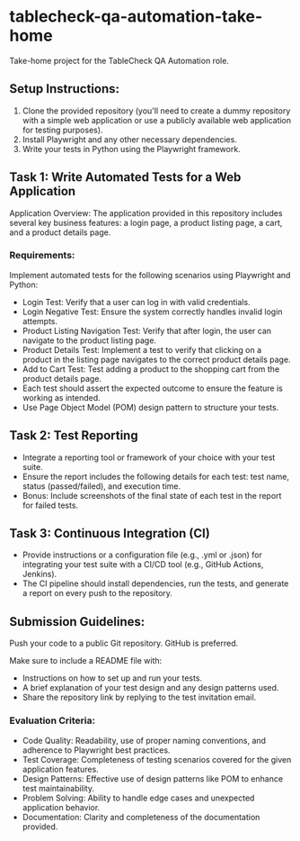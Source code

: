 # tablecheck-qa-automation-take-home
Take-home project for the TableCheck QA Automation role.

## Setup Instructions:

1. Clone the provided repository (you'll need to create a dummy repository with a simple web application or use a publicly available web application for testing purposes).
2. Install Playwright and any other necessary dependencies.
3. Write your tests in Python using the Playwright framework.

## Task 1: Write Automated Tests for a Web Application

Application Overview: The application provided in this repository includes several key business features: a login page, a product listing page, a cart, and a product details page.

### Requirements:
Implement automated tests for the following scenarios using Playwright and Python:
* Login Test: Verify that a user can log in with valid credentials.
* Login Negative Test: Ensure the system correctly handles invalid login attempts.
* Product Listing Navigation Test: Verify that after login, the user can navigate to the product listing page.
* Product Details Test: Implement a test to verify that clicking on a product in the listing page navigates to the correct product details page.
* Add to Cart Test: Test adding a product to the shopping cart from the product details page.
* Each test should assert the expected outcome to ensure the feature is working as intended.
* Use Page Object Model (POM) design pattern to structure your tests.

## Task 2: Test Reporting

* Integrate a reporting tool or framework of your choice with your test suite.
* Ensure the report includes the following details for each test: test name, status (passed/failed), and execution time.
* Bonus: Include screenshots of the final state of each test in the report for failed tests.

## Task 3: Continuous Integration (CI)
* Provide instructions or a configuration file (e.g., .yml or .json) for integrating your test suite with a CI/CD tool (e.g., GitHub Actions, Jenkins).
* The CI pipeline should install dependencies, run the tests, and generate a report on every push to the repository.


## Submission Guidelines:
Push your code to a public Git repository. GitHub is preferred.

Make sure to include a README file with:
* Instructions on how to set up and run your tests.
* A brief explanation of your test design and any design patterns used.
* Share the repository link by replying to the test invitation email.


### Evaluation Criteria:
* Code Quality: Readability, use of proper naming conventions, and adherence to Playwright best practices.
* Test Coverage: Completeness of testing scenarios covered for the given application features.
* Design Patterns: Effective use of design patterns like POM to enhance test maintainability.
* Problem Solving: Ability to handle edge cases and unexpected application behavior.
* Documentation: Clarity and completeness of the documentation provided.
